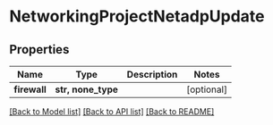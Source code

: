 # NetworkingProjectNetadpUpdate


## Properties
Name | Type | Description | Notes
------------ | ------------- | ------------- | -------------
**firewall** | **str, none_type** |  | [optional] 

[[Back to Model list]](../README.md#documentation-for-models) [[Back to API list]](../README.md#documentation-for-api-endpoints) [[Back to README]](../README.md)


